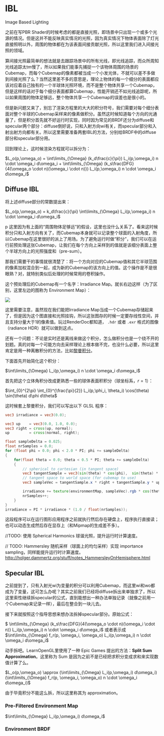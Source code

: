 # IBL

Image Based Lighting

之前在写PBR Shader的时候考虑的都是直接光照，即场景中只出现一个或多个光源的情况。但是这并不能反映真实情况的光照，因为真实情况下物体表面除了灯光直接照明以外，周围的物体都在为该表面间接贡献光照，所以这里我们进入间接光照的领域。

算间接光照最简单的想法就是去跟踪场景中的所有光线，即光线追踪，而众所周知光线追踪太tm慢了，所以如果我们能事先捕捉一个该物体周围的场景的Cubemap，而每个Cubemap的像素都被当成一个小发光体，不就可以差不多做到间接光照了么？当然这里差不多的意思是，理论上物体的每一个细分的表面都应该对应着自己独有的一个半球体光照环境，而不是整个物体共享一个Cubemap，但是这样的话对于每个细分表面都算Cubemap，性能开销还不如光线追踪呢，所以如果周围的物体足够远，整个物体共享一个Cubemap的误差也是很小的。

但是新问题又来了，别忘了渲染方程里的大大的积分符号，我们需要对每个细分表面对整个半球的Cubemap采样来的像素做积分。虽然这时候知道每个方向的光通量了，但是积分首先就不好运行时实现，同时因为常见的BRDF还分为diffuse和specular两个部分：diffuse倒好说，只和入射方向wi有关，而specular部分和入射出射方向都有关。所以这里需要准备两套IBL的方法，分别给BRDF中的diffuse部分和specular部分用。

回到理论上，这时候渲染方程就可以拆分为：

$L_o(p,\omega_o) =  	\int\limits_{\Omega} (k_d\frac{c}{\pi}) L_i(p,\omega_i) n \cdot \omega_i  d\omega_i 	+  	\int\limits_{\Omega} (k_s\frac{DFG}{4(\omega_o \cdot n)(\omega_i \cdot n)}) 		L_i(p,\omega_i) n \cdot \omega_i  d\omega_i$



## Diffuse IBL

将上述diffuse部分的常数提出来：

$L_o(p,\omega_o) =  	k_d\frac{c}{\pi} \int\limits_{\Omega} L_i(p,\omega_i) n \cdot \omega_i  d\omega_i$

p 这里因为有上面的“周围物体足够远”的假设，这里也没什么关系了。看来这时候积分只和入射方向有关了，而Cubemap本身就可以记录整个球面的入射角度，所以Cubemap在这里很好的派上了用场。为了避免运行时做“积分”，我们可以在运行前预处理这张Cubemap，让我们在每个方向上采样到的值就是该细分表面上整个半球方向上的光照强度和（pre-sum）。

那我们需要干的事情就很清楚了：将一个方向对应的Cubemap值和其它半球范围的像素加权混合到一起，成为新的Cubemap的该方向上的值。这个操作是不是很眼熟？对，就特别类似后处理的时候常用的卷积操作。

这个预处理后的Cubemap有一个名字：Irradiance Map。就长右边这样（为了区别，这里左边的图称为 Environment Map）：

![](https://learnopengl.com/img/pbr/ibl_irradiance.png)

这里需要注意，虽然现在我们能把Irradiance Map当成一个Cubemap存储起来了，但是因为这个图直接和光照挂钩，所以这张图存的时候一定要存线性空间，并且支持分量大于1的像素值。玩过RenderDoc都知道， `.hdr` 或者 `.exr` 格式的图像（radiance HDR）就可以做到这点。

还有一个问题：不论是实时还是离线来做这个积分，怎么做积分也是一个绕不开的划题。真的对每一个可能方向去采样理论上根本做不完，也没什么必要，所以这里肯定是用一种离散积分的方法，比如[黎曼积分](https://en.wikipedia.org/wiki/Riemann_sum)。

下面首先开始简化这个积分：

$\int\limits_{\Omega} L_i(p,\omega_i) n \cdot \omega_i  d\omega_i$

首先把这个立体角积分改成更熟悉一些的球体表面积积分（球坐标系，$r=1$）：

$\int_{0}^{2\pi} \int_{0}^{\frac{\pi}{2}} L_i(p,\phi_i, \theta_i) \cos(\theta) \sin(\theta)  d\phi d\theta$

这时候套上黎曼积分，我们可以写出以下 GLSL 程序：

```GLSL
vec3 irradiance = vec3(0.0);  

vec3 up    = vec3(0.0, 1.0, 0.0);
vec3 right = cross(up, normal);
up         = cross(normal, right);

float sampleDelta = 0.025;
float nrSamples = 0.0; 
for (float phi = 0.0; phi < 2.0 * PI; phi += sampleDelta)
{
    for(float theta = 0.0; theta < 0.5 * PI; theta += sampleDelta)
    {
        // spherical to cartesian (in tangent space)
        vec3 tangentSample = vec3(sin(theta) * cos(phi),  sin(theta) * sin(phi), cos(theta));
        // tangent space to world space (for cubemap to use)
        vec3 sampleVec = tangentSample.x * right + tangentSample.y * up + tangentSample.z * N; 

        irradiance += texture(environmentMap, sampleVec).rgb * cos(theta) * sin(theta);
        nrSamples++;
    }
}
irradiance = PI * irradiance * (1.0 / float(nrSamples));
```

这段程序可以在运行图形应用程序之前就执行然后存在硬盘上，程序执行直接读；也可以动态生成然后存在显存上（和Mipmap的生成差不多）。

//TODO: 使用 Spherical Harmonics 球谐光照，提升运行时计算速度。

// TODO: Hammersley 随机采样（球面上的均匀采样）实现 importance  sampling，同样能提升运行时计算速度。http://holger.dammertz.org/stuff/notes_HammersleyOnHemisphere.html



## Specular IBL

之前提到了，只有入射光wi为变量的积分可以利用Cubemap，而这里wi和wo都成为了变量，这可怎么办呢？其实之前我们已经将diffuse拆出来单独求了，所以这里索性继续拆specular的公式，直到能想出一种办法单独记录（就像之前用一个Cubemap来记录一样），最后在整合到一块儿去。

接下来就按照这个指导思想来想办法拆掉specular部分。原始公式：

$
\int\limits_{\Omega} (k_s\frac{DFG}{4(\omega_o \cdot n)(\omega_i \cdot n)}
			L_i(p,\omega_i) n \cdot \omega_i  d\omega_i$ 或者表示成 $\int\limits_{\Omega} f_r(p, \omega_i, \omega_o) L_i(p,\omega_i) n \cdot \omega_i  d\omega_i$

动手拆吧。LearnOpenGL里使用了一种 Epic Games 提出的方法：**Split Sum Approximation**。这里称为 Sum 是因为之前不是已经把求积分变成求和来实现数值计算了么。

$L_o(p,\omega_o) \approx  	(\int\limits_{\Omega} L_i(p,\omega_i) d\omega_i)	(\int\limits_{\Omega} f_r(p, \omega_i, \omega_o) n \cdot \omega_i d\omega_i)$

由于毕竟积分不能这么拆，所以这里称其为 approximation。

### Pre-Filtered Environment Map

$\int\limits_{\Omega} L_i(p,\omega_i) d\omega_i$



### Environment BRDF

